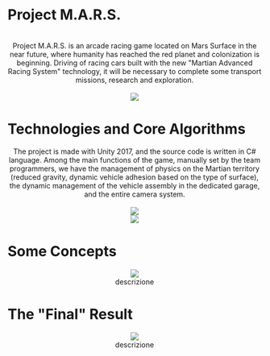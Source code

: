 # Project M.A.R.S.

<p align="center">
<br>
Project M.A.R.S. is an arcade racing game located on Mars Surface in the near future, where humanity has reached the red planet and colonization is beginning. Driving of racing cars built with the new "Martian Advanced Racing System" technology, it will be necessary to complete some transport missions, research and exploration.<br><br>
<img src="http://pellix1206.altervista.org/Images/ProjectMars/Immagine2.jpg" /><br>
</p>

# Technologies and Core Algorithms

<p align="center">
The project is made with Unity 2017, and the source code is written in C# language. Among the main functions of the game, manually set by the team programmers, we have the management of physics on the Martian territory (reduced gravity, dynamic vehicle adhesion based on the type of surface), the dynamic management of the vehicle assembly in the dedicated garage, and the entire camera system.<br><br>
<img src="http://pellix1206.altervista.org/Images/ProjectMars/Immagine3.jpg" /><br />
<img src="http://pellix1206.altervista.org/Images/ProjectMars/untitled.jpg" /><br />
</p>

# Some Concepts

<p align="center">
<img src="http://pellix1206.altervista.org/Images/ProjectMars/untitled.jpg" /><br />
descrizione
</p>

# The "Final" Result

<p align="center">
<img src="http://pellix1206.altervista.org/Images/ProjectMars/Immagine.jpg" /><br />
descrizione
</p>
